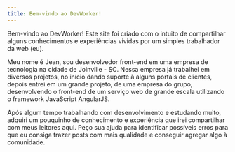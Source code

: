 ```yaml
---
title: Bem-vindo ao DevWorker!
---
```

Bem-vindo ao DevWorker! Este site foi criado com o intuito de compartilhar alguns conhecimentos e experiências vividas por um simples trabalhador da web (eu).

<!--more-->

Meu nome é Jean, sou desenvolvedor front-end em uma empresa de tecnologia na cidade de Joinville - SC. Nessa empresa já trabalhei em diversos projetos, no início dando suporte à alguns portais de clientes, depois entrei em um grande projeto, de uma empresa do grupo, desenvolvendo o front-end de um serviço web de grande escala utilizando o framework JavaScript AngularJS.

Após algum tempo trabalhando com desenvolvimento e estudando muito, adquiri um pouquinho de conhecimento e experiência que irei compartilhar com meus leitores aqui. Peço sua ajuda para identificar possíveis erros para que eu consiga trazer posts com mais qualidade e conseguir agregar algo à comunidade.
